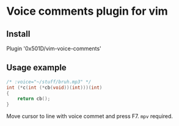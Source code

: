 # Voice comments plugin for vim

## Install
Plugin '0x501D/vim-voice-comments'

## Usage example
```c
/* :voice="~/stuff/bruh.mp3" */
int (*c(int (*cb(void))(int)))(int)
{
    return cb();
}
```

Move cursor to line with voice commet and press F7.
`mpv` required.
